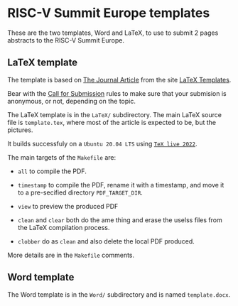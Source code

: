 # RISC-V Summit Europe templates

These are the two templates, Word and LaTeX, to use to submit 2 pages
abstracts to the RISC-V Summit Europe.

## LaTeX template

The template is based on [The Journal
Article](http://www.latextemplates.com/template/journal-article) from
the site [LaTeX Templates](http://www.latextemplates.com).

Bear with the [Call for
Submission](https://riscv-europe.org/program.html) rules to make sure
that your submision is anonymous, or not, depending on the topic.

The LaTeX template is in the `LaTeX/` subdirectory.  The main LaTeX
source file is `template.tex`, where most of the article is expected
to be, but the pictures.

It builds successfuly on a `Ubuntu 20.04 LTS` using [`TeX live
2022`](https://www.tug.org/texlive/).

The main targets of the `Makefile` are:

 - `all` to compile the PDF.
 
 - `timestamp` to compile the PDF, rename it with a timestamp, and
   move it to a pre-secified directory `PDF_TARGET_DIR`.

 - `view` to preview the produced PDF
 
 - `clean` and `clear` both do the ame thing and erase the uselss
   files from the LaTeX compilation process.
   
 - `clobber` do as `clean` and also delete the local PDF produced.

More details are in the `Makefile` comments.

## Word template

The Word template is in the `Word/` subdirectory and is named
`template.docx`.
